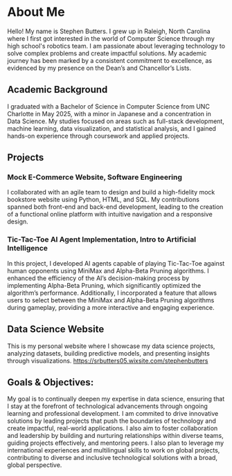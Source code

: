 # About Me
Hello! My name is Stephen Butters. I grew up in Raleigh, North Carolina where I first got interested in the world of Computer Science through my high school's robotics team. I am passionate about leveraging technology to solve complex problems and create impactful solutions. My academic journey has been marked by a consistent commitment to excellence, as evidenced by my presence on the Dean’s and Chancellor’s Lists.

## Academic Background
I graduated with a Bachelor of Science in Computer Science from UNC Charlotte in May 2025, with a minor in Japanese and a concentration in Data Science. My studies focused on areas such as full-stack development, machine learning, data visualization, and statistical analysis, and I gained hands-on experience through coursework and applied projects.

## Projects
### Mock E-Commerce Website, Software Engineering
I collaborated with an agile team to design and build a high-fidelity mock bookstore website using Python, HTML, and SQL. My contributions spanned both front-end and back-end development, leading to the creation of a functional online platform with intuitive navigation and a responsive design.

### Tic-Tac-Toe AI Agent Implementation, Intro to Artificial Intelligence
In this project, I developed AI agents capable of playing Tic-Tac-Toe against human opponents using MiniMax and Alpha-Beta Pruning algorithms. I enhanced the efficiency of the AI’s decision-making process by implementing Alpha-Beta Pruning, which significantly optimized the algorithm’s performance. Additionally, I incorporated a feature that allows users to select between the MiniMax and Alpha-Beta Pruning algorithms during gameplay, providing a more interactive and engaging experience.

## Data Science Website
This is my personal website where I showcase my data science projects, analyzing datasets, building predictive models, and presenting insights through visualizations. 
https://srbutters05.wixsite.com/stephenbutters

## Goals & Objectives:
My goal is to continually deepen my expertise in data science, ensuring that I stay at the forefront of technological advancements through ongoing learning and professional development. I am commited to drive innovative solutions by leading projects that push the boundaries of technology and create impactful, real-world applications. I also aim to foster collaboration and leadership by building and nurturing relationships within diverse teams, guiding projects effectively, and mentoring peers. I also plan to leverage my international experiences and multilingual skills to work on global projects, contributing to diverse and inclusive technological solutions with a broad, global perspective.
